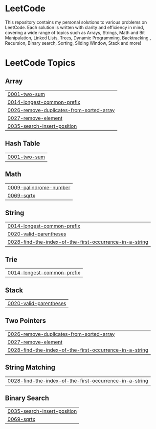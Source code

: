 # LeetCode
This repository contains my personal solutions to various problems on LeetCode. Each solution is written with clarity and efficiency in mind, covering a wide range of topics such as Arrays, Strings, Math and Bit Manipulation, Linked Lists, Trees, Dynamic Programming, Backtracking , Recursion, Binary search, Sorting, Sliding Window, Stack and more! 

<!---LeetCode Topics Start-->
# LeetCode Topics
## Array
|  |
| ------- |
| [0001-two-sum](https://github.com/Nikhila-Dhevi-R/LeetCode/tree/master/0001-two-sum) |
| [0014-longest-common-prefix](https://github.com/Nikhila-Dhevi-R/LeetCode/tree/master/0014-longest-common-prefix) |
| [0026-remove-duplicates-from-sorted-array](https://github.com/Nikhila-Dhevi-R/LeetCode/tree/master/0026-remove-duplicates-from-sorted-array) |
| [0027-remove-element](https://github.com/Nikhila-Dhevi-R/LeetCode/tree/master/0027-remove-element) |
| [0035-search-insert-position](https://github.com/Nikhila-Dhevi-R/LeetCode/tree/master/0035-search-insert-position) |
## Hash Table
|  |
| ------- |
| [0001-two-sum](https://github.com/Nikhila-Dhevi-R/LeetCode/tree/master/0001-two-sum) |
## Math
|  |
| ------- |
| [0009-palindrome-number](https://github.com/Nikhila-Dhevi-R/LeetCode/tree/master/0009-palindrome-number) |
| [0069-sqrtx](https://github.com/Nikhila-Dhevi-R/LeetCode/tree/master/0069-sqrtx) |
## String
|  |
| ------- |
| [0014-longest-common-prefix](https://github.com/Nikhila-Dhevi-R/LeetCode/tree/master/0014-longest-common-prefix) |
| [0020-valid-parentheses](https://github.com/Nikhila-Dhevi-R/LeetCode/tree/master/0020-valid-parentheses) |
| [0028-find-the-index-of-the-first-occurrence-in-a-string](https://github.com/Nikhila-Dhevi-R/LeetCode/tree/master/0028-find-the-index-of-the-first-occurrence-in-a-string) |
## Trie
|  |
| ------- |
| [0014-longest-common-prefix](https://github.com/Nikhila-Dhevi-R/LeetCode/tree/master/0014-longest-common-prefix) |
## Stack
|  |
| ------- |
| [0020-valid-parentheses](https://github.com/Nikhila-Dhevi-R/LeetCode/tree/master/0020-valid-parentheses) |
## Two Pointers
|  |
| ------- |
| [0026-remove-duplicates-from-sorted-array](https://github.com/Nikhila-Dhevi-R/LeetCode/tree/master/0026-remove-duplicates-from-sorted-array) |
| [0027-remove-element](https://github.com/Nikhila-Dhevi-R/LeetCode/tree/master/0027-remove-element) |
| [0028-find-the-index-of-the-first-occurrence-in-a-string](https://github.com/Nikhila-Dhevi-R/LeetCode/tree/master/0028-find-the-index-of-the-first-occurrence-in-a-string) |
## String Matching
|  |
| ------- |
| [0028-find-the-index-of-the-first-occurrence-in-a-string](https://github.com/Nikhila-Dhevi-R/LeetCode/tree/master/0028-find-the-index-of-the-first-occurrence-in-a-string) |
## Binary Search
|  |
| ------- |
| [0035-search-insert-position](https://github.com/Nikhila-Dhevi-R/LeetCode/tree/master/0035-search-insert-position) |
| [0069-sqrtx](https://github.com/Nikhila-Dhevi-R/LeetCode/tree/master/0069-sqrtx) |
<!---LeetCode Topics End-->